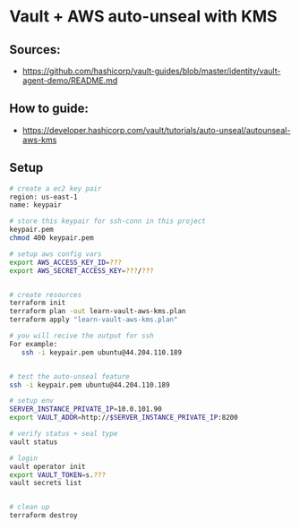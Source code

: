 # Vault + AWS auto-unseal with KMS

## Sources:
- https://github.com/hashicorp/vault-guides/blob/master/identity/vault-agent-demo/README.md

## How to guide:
- https://developer.hashicorp.com/vault/tutorials/auto-unseal/autounseal-aws-kms

## Setup

```bash
# create a ec2 key pair 
region: us-east-1
name: keypair

# store this keypair for ssh-conn in this project
keypair.pem
chmod 400 keypair.pem

# setup aws config vars
export AWS_ACCESS_KEY_ID=???
export AWS_SECRET_ACCESS_KEY=???/???


# create resources
terraform init
terraform plan -out learn-vault-aws-kms.plan
terraform apply "learn-vault-aws-kms.plan"

# you will recive the output for ssh
For example:
   ssh -i keypair.pem ubuntu@44.204.110.189


# test the auto-unseal feature
ssh -i keypair.pem ubuntu@44.204.110.189

# setup env
SERVER_INSTANCE_PRIVATE_IP=10.0.101.90
export VAULT_ADDR=http://$SERVER_INSTANCE_PRIVATE_IP:8200

# verify status + seal type
vault status

# login
vault operator init
export VAULT_TOKEN=s.???
vault secrets list


# clean up
terraform destroy
```